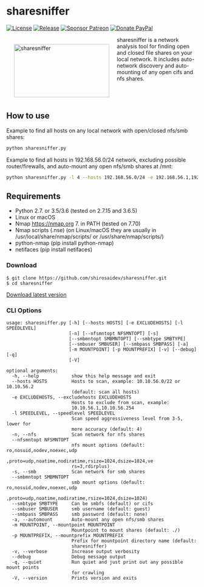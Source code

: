 # sharesniffer

[![License](https://img.shields.io/github/license/shirosaidev/stocksight.svg?label=License&maxAge=86400)](./LICENSE)
[![Release](https://img.shields.io/github/release/shirosaidev/stocksight.svg?label=Release&maxAge=60)](https://github.com/shirosaidev/stocksight/releases/latest)
[![Sponsor Patreon](https://img.shields.io/badge/Sponsor%20%24-Patreon-brightgreen.svg)](https://www.patreon.com/shirosaidev)
[![Donate PayPal](https://img.shields.io/badge/Donate%20%24-PayPal-brightgreen.svg)](https://www.paypal.com/cgi-bin/webscr?cmd=_s-xclick&hosted_button_id=CLF223XAS4W72)

<img src="https://github.com/shirosaidev/sharesniffer/blob/master/docs/sharesniffer.png?raw=true" alt="sharesniffer" width="251" height="140" hspace="20" vspace="20" align="left" />

<p>sharesniffer is a network analysis tool for finding open and closed file shares on your local network. It includes auto-network discovery and auto-mounting of any open cifs and nfs shares.</p><br />
<br />

## How to use

Example to find all hosts on any local network with open/closed nfs/smb shares:

```sh
python sharesniffer.py
```

Example to find all hosts in 192.168.56.0/24 network, excluding possible router/firewalls, and auto-mount any open nfs/smb shares at /mnt:

```sh
python sharesniffer.py -l 4 --hosts 192.168.56.0/24 -e 192.168.56.1,192.168.56.254 -a -m /mnt
```

## Requirements

- Python 2.7. or 3.5/3.6 (tested on 2.7.15 and 3.6.5)
- Linux or macOS
- Nmap https://nmap.org 7. in PATH (tested on 7.70)
- Nmap scripts (.nse) (on Linux/macOS they are usually in /usr/local/share/nmap/scripts/ or /usr/share/nmap/scripts/)
- python-nmap (pip install python-nmap)
- netifaces (pip install netifaces)

### Download

```shell
$ git clone https://github.com/shirosaidev/sharesniffer.git
$ cd sharesniffer
```
[Download latest version](https://github.com/shirosaidev/sharesniffer/releases/latest)


### CLI Options

```
usage: sharesniffer.py [-h] [--hosts HOSTS] [-e EXCLUDEHOSTS] [-l SPEEDLEVEL]
                       [-n] [--nfsmntopt NFSMNTOPT] [-s]
                       [--smbmntopt SMBMNTOPT] [--smbtype SMBTYPE]
                       [--smbuser SMBUSER] [--smbpass SMBPASS] [-a]
                       [-m MOUNTPOINT] [-p MOUNTPREFIX] [-v] [--debug] [-q]
                       [-V]

optional arguments:
  -h, --help            show this help message and exit
  --hosts HOSTS         Hosts to scan, example: 10.10.56.0/22 or 10.10.56.2
                        (default: scan all hosts)
  -e EXCLUDEHOSTS, --excludehosts EXCLUDEHOSTS
                        Hosts to exclude from scan, example:
                        10.10.56.1,10.10.56.254
  -l SPEEDLEVEL, --speedlevel SPEEDLEVEL
                        Scan speed aggressiveness level from 3-5, lower for
                        more accuracy (default: 4)
  -n, --nfs             Scan network for nfs shares
  --nfsmntopt NFSMNTOPT
                        nfs mount options (default: ro,nosuid,nodev,noexec,udp
                        ,proto=udp,noatime,nodiratime,rsize=1024,dsize=1024,ve
                        rs=3,rdirplus)
  -s, --smb             Scan network for smb shares
  --smbmntopt SMBMNTOPT
                        smb mount options (default: ro,nosuid,nodev,noexec,udp
                        ,proto=udp,noatime,nodiratime,rsize=1024,dsize=1024)
  --smbtype SMBTYPE     Can be smbfs (default) or cifs
  --smbuser SMBUSER     smb username (default: guest)
  --smbpass SMBPASS     smb password (default: none)
  -a, --automount       Auto-mount any open nfs/smb shares
  -m MOUNTPOINT, --mountpoint MOUNTPOINT
                        Mountpoint to mount shares (default: ./)
  -p MOUNTPREFIX, --mountprefix MOUNTPREFIX
                        Prefix for mountpoint directory name (default:
                        sharesniffer)
  -v, --verbose         Increase output verbosity
  --debug               Debug message output
  -q, --quiet           Run quiet and just print out any possible mount points
                        for crawling
  -V, --version         Prints version and exits
  ```
